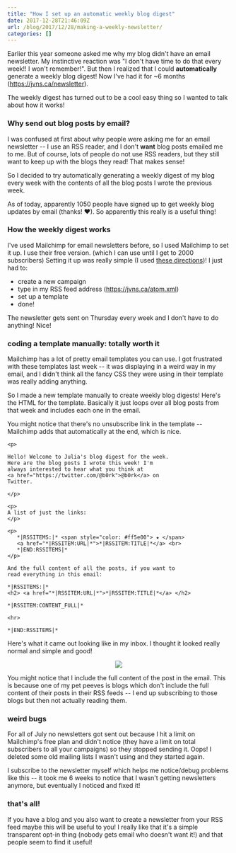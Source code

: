 ```yaml
---
title: "How I set up an automatic weekly blog digest"
date: 2017-12-28T21:46:09Z
url: /blog/2017/12/28/making-a-weekly-newsletter/
categories: []
---
```


Earlier this year someone asked me why my blog didn't have an email newsletter. My instinctive
reaction was "I don't have time to do that every week!! I won't remember!". But then I realized that
I could **automatically** generate a weekly blog digest! Now I've had it for ~6 months
(https://jvns.ca/newsletter).

The weekly digest has turned out to be a cool easy thing so I wanted to talk about how it works!

### Why send out blog posts by email?

I was confused at first about why people were asking me for an email newsletter -- I use an RSS
reader, and I don't **want** blog posts emailed me to me. But of course, lots of people do not use
RSS readers, but they still want to keep up with the blogs they read! That makes sense!

So I decided to try automatically generating a weekly digest of my blog every week with the contents
of all the blog posts I wrote the previous week. 

As of today, apparently 1050 people have signed up to get weekly blog updates by email (thanks! ❤). So
apparently this really is a useful thing!

### How the weekly digest works

I've used Mailchimp for email newsletters before, so I used Mailchimp to set it up. I use their free
version. (which I can use until I get to 2000 subscribers)
Setting it up was really simple (I used [these directions](https://kb.mailchimp.com/campaigns/blog-posts-in-campaigns/share-your-blog-posts-with-mailchimp))!
I just had to:

* create a new campaign
* type in my RSS feed address (https://jvns.ca/atom.xml)
* set up a template
* done!

The newsletter gets sent on Thursday every week and I don't have to do anything! Nice!

### coding a template manually: totally worth it

Mailchimp has a lot of pretty email templates you can use. I got frustrated with these
templates last week -- it was displaying in a weird way in my email, and I didn't think all the
fancy CSS they were using in their template was really adding anything.

So I made a new template manually to create weekly blog digests! Here's the HTML for the template.
Basically it just loops over all blog posts from that week and includes each one in the email.

You might notice that there's no unsubscribe link in the template -- Mailchimp adds that
automatically at the end, which is nice.


```
<p>

Hello! Welcome to Julia's blog digest for the week.
Here are the blog posts I wrote this week! I'm
always interested to hear what you think at
<a href="https://twitter.com/@b0rk">@b0rk</a> on
Twitter.

</p>

<p>
A list of just the links:
</p>

<p>
   *|RSSITEMS:|* <span style="color: #ff5e00"> ★ </span>
   <a href="*|RSSITEM:URL|*">*|RSSITEM:TITLE|*</a> <br>
   *|END:RSSITEMS|*
</p>

And the full content of all the posts, if you want to 
read everything in this email:

*|RSSITEMS:|*
<h2> <a href="*|RSSITEM:URL|*">*|RSSITEM:TITLE|*</a> </h2>

*|RSSITEM:CONTENT_FULL|*

<hr>

*|END:RSSITEMS|*
```

Here's what it came out looking like in my inbox. I thought it looked really normal and simple and
good! 

<div align="center">
<a href="https://jvns.ca/images/newsletter-screenshot.png">
<img src="https://jvns.ca/images/newsletter-screenshot.png">
</a>
</div>

You might notice that I include the full content of the post in the email. This is because one of my
pet peeves is blogs which don't include the full content of their posts in their RSS feeds -- I end
up subscribing to those blogs but then not actually reading them.

### weird bugs

For all of July no newsletters got sent out because I hit a limit on Mailchimp's free plan and
didn't notice (they have a limit on total subscribers to all your campaigns) so they stopped
sending it. Oops! I deleted some old mailing lists I wasn't using and they started again.

I subscribe to the newsletter myself which helps me notice/debug problems like this -- it took me 6
weeks to notice that I wasn't getting newsletters anymore, but eventually I noticed and fixed it!

### that's all!

If you have a blog and you also want to create a newsletter from your RSS feed maybe this will be
useful to you! I really like that it's a simple transparent opt-in thing (nobody gets email who
doesn't want it!) and that people seem to find it useful!
